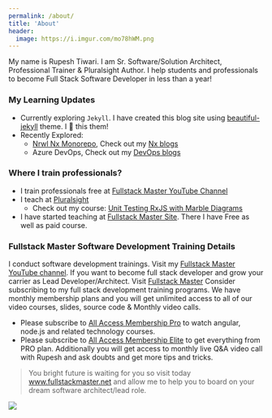 ```yaml
---
permalink: /about/
title: 'About'
header:
  image: https://i.imgur.com/mo78hWM.png
---
```


My name is Rupesh Tiwari. I am Sr. Software/Solution Architect, Professional Trainer & Pluralsight Author. I help students and professionals to become Full Stack Software Developer in less than a year!

### My Learning Updates

- Currently exploring `Jekyll`. I have created this blog site using [beautiful-jekyll](https://github.com/daattali/beautiful-jekyll) theme. I 💖 this them!
- Recently Explored:
  - [Nrwl Nx Monorepo](https://nx.dev), Check out my [Nx blogs](https://rupeshtiwari.github.io/tags/#nx)
  - Azure DevOps, Check out my [DevOps blogs](https://rupeshtiwari.github.io/tags/#devops)

### Where I train professionals?

- I train professionals free at [Fullstack Master YouTube Channel](https://youtube.com/fullstackmaster)
- I teach at [Pluralsight](https://www.pluralsight.com/)
  - Check out my course: [Unit Testing RxJS with Marble Diagrams](https://www.pluralsight.com/courses/unit-testing-rxjs-marble-diagrams)
- I have started teaching at [Fullstack Master Site](https://www.fullstackmaster.net). There I have Free as well as paid course.

### Fullstack Master Software Development Training Details

I conduct software development trainings. Visit my [Fullstack Master YouTube channel](https://youtube.com/fullstackmaster). If you want to become full stack developer and grow your carrier as Lead Developer/Architect. Visit [Fullstack Master](https://www.fullstackmaster.net) Consider subscribing to my full stack development training programs. We have monthly membership plans and you will get unlimited access to all of our video courses, slides, source code & Monthly video calls.

- Please subscribe to [All Access Membership Pro](www.fullstackmaster.net/pro) to watch angular, node.js and related technology courses.
- Please subscribe to [All Access Membership Elite](www.fullstackmaster.net/elite) to get everything from PRO plan. Additionally you will get access to monthly live Q&A video call with Rupesh and ask doubts and get more tips and tricks.

> You bright future is waiting for you so visit today www.fullstackmaster.net and allow me to help you to board on your dream software architect/lead role.

![](https://imgur.com/a32nUcu.png)